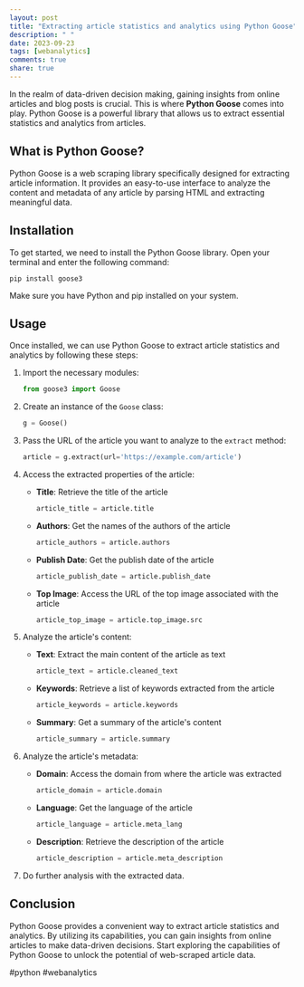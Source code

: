 ```yaml
---
layout: post
title: "Extracting article statistics and analytics using Python Goose"
description: " "
date: 2023-09-23
tags: [webanalytics]
comments: true
share: true
---
```


In the realm of data-driven decision making, gaining insights from online articles and blog posts is crucial. This is where **Python Goose** comes into play. Python Goose is a powerful library that allows us to extract essential statistics and analytics from articles.


## What is Python Goose?

Python Goose is a web scraping library specifically designed for extracting article information. It provides an easy-to-use interface to analyze the content and metadata of any article by parsing HTML and extracting meaningful data.


## Installation

To get started, we need to install the Python Goose library. Open your terminal and enter the following command:

```
pip install goose3
```

Make sure you have Python and pip installed on your system.


## Usage

Once installed, we can use Python Goose to extract article statistics and analytics by following these steps:

1. Import the necessary modules:
   ```python
   from goose3 import Goose
   ```

2. Create an instance of the `Goose` class:
   ```python
   g = Goose()
   ```

3. Pass the URL of the article you want to analyze to the `extract` method:
   ```python
   article = g.extract(url='https://example.com/article')
   ```

4. Access the extracted properties of the article:
   - **Title**: Retrieve the title of the article
     ```python
     article_title = article.title
     ```

   - **Authors**: Get the names of the authors of the article
     ```python
     article_authors = article.authors
     ```

   - **Publish Date**: Get the publish date of the article
     ```python
     article_publish_date = article.publish_date
     ```

   - **Top Image**: Access the URL of the top image associated with the article
     ```python
     article_top_image = article.top_image.src
     ```

5. Analyze the article's content:
   - **Text**: Extract the main content of the article as text
     ```python
     article_text = article.cleaned_text
     ```

   - **Keywords**: Retrieve a list of keywords extracted from the article
     ```python
     article_keywords = article.keywords
     ```

   - **Summary**: Get a summary of the article's content
     ```python
     article_summary = article.summary
     ```

6. Analyze the article's metadata:
   - **Domain**: Access the domain from where the article was extracted
     ```python
     article_domain = article.domain
     ```

   - **Language**: Get the language of the article
     ```python
     article_language = article.meta_lang
     ```

   - **Description**: Retrieve the description of the article
     ```python
     article_description = article.meta_description
     ```

7. Do further analysis with the extracted data.

## Conclusion

Python Goose provides a convenient way to extract article statistics and analytics. By utilizing its capabilities, you can gain insights from online articles to make data-driven decisions. Start exploring the capabilities of Python Goose to unlock the potential of web-scraped article data.

#python #webanalytics